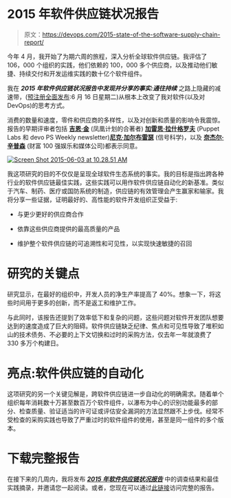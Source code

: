 # 2015 年软件供应链状况报告

> 原文：<https://devops.com/2015-state-of-the-software-supply-chain-report/>

今年 4 月，我开始了为期六周的旅程，深入分析全球软件供应链。我评估了 106，000 个组织的实践，他们依赖的 100，000 多个供应商，以及推动他们敏捷、持续交付和开发运维实践的数十亿个软件组件。

我在 ***2015 年软件供应链状况报告中发现并分享的事实:通往持续*** 之路上隐藏的减速带，([预注册全面发布](http://www.sonatype.com/get-it-now/new-research):6 月 16 日星期二)从根本上改变了我对软件(以及对 DevOps)的思考方式。

消费的数量和速度，零件和供应商的多样性，以及对创新和质量的影响令我震惊。报告的早期评审者包括 **[吉恩·金](https://www.linkedin.com/in/realgenekim)** (凤凰计划的合著者) **[加雷思·拉什格罗夫](https://www.linkedin.com/in/garethrushgrove)** (Puppet Labs 和 devo PS Weekly newsletter)**[尼克·加尔布雷瑟](https://www.linkedin.com/pub/nick-galbreath/4/79/189)** (信号科学)，以及 **[奈杰尔·辛普森](https://www.linkedin.com/in/nigelsimpson)** (财富 100 强娱乐和媒体公司)都表示同意。

[![Screen Shot 2015-06-03 at 10.28.51 AM](img/aabccf71fe01c4434cc1aac7719c6a02.png)](http://www.sonatype.org/nexus/content/uploads/2015/06/Screen-Shot-2015-06-03-at-10.28.51-AM.png)

我这项研究的目的不仅仅是呈现全球软件生态系统的事实。我的目标是指出跨各种行业的软件供应链最佳实践，这些实践可以用作软件供应链自动化的新基准。类似于汽车、制药、医疗或国防系统的制造，供应链的有效管理会产生赢家和输家。我将分享一些证据，证明最好的、高性能的软件开发组织正受益于:

*   与更少更好的供应商合作

*   依靠这些供应商提供的最高质量的产品

*   维护整个软件供应链的可追溯性和可见性，以实现快速敏捷的召回

# 研究的关键点

研究显示，在最好的组织中，开发人员的净生产率提高了 40%。想象一下，将这些时间用于更多的创新，而不是返工和维护工作。

与此同时，该报告还提到了效率低下和复杂的问题，这些问题对软件开发团队想要达到的速度造成了巨大的阻碍。软件供应链缺乏纪律、焦点和可见性导致了堆积如山的技术债务、不必要的上下文切换和过时的采购方法，仅去年一年就浪费了 330 多万个构建日。

# 亮点:软件供应链的自动化

这项研究的另一个关键见解是，跨软件供应链进一步自动化的明确需求。随着单个组织每年消耗数十万甚至数百万个软件组件，以瀑布为中心的识别功能最多的部分、检查质量、验证适当的许可证或评估安全漏洞的方法显然跟不上步伐。经常不受检查的采购实践也导致了严重过时的软件组件的使用，甚至是同一组件的多个版本。

# 下载完整报告

在接下来的几周内，我将发布 [***2015 年软件供应链状况报告***](http://www.sonatype.com/get-it-now/new-research) 中的调查结果和最佳实践摘录，并邀请您一起阅读。或者，您现在可以通过[此链接](http://www.sonatype.com/get-it-now/new-research)访问完整的报告。